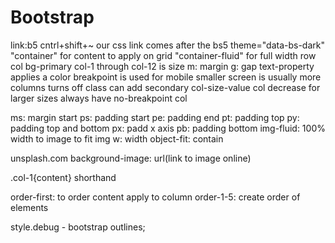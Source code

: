 # Bootstrap

link:b5
cntrl+shift+~
our css link comes after the bs5
theme="data-bs-dark"
"container" for content to apply on grid
"container-fluid" for full width
row col bg-primary
col-1 through col-12 is size
m: margin
g: gap
text-property applies a color
breakpoint is used for mobile
smaller screen is usually more columns
turns off class
can add secondary col-size-value
col decrease for larger sizes
always have no-breakpoint col

ms: margin start
ps: padding start
pe: padding end
pt: padding top
py: padding top and bottom
px: padd x axis
pb: padding bottom
img-fluid: 100% width to image to fit img
w: width
object-fit: contain

unsplash.com
background-image: url(link to image online)

.col-1{content} shorthand

order-first: to order content apply to column
order-1-5: create order of elements

style.debug - bootstrap outlines;